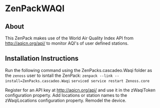 # ZenPackWAQI

## About
This ZenPack makes use of the World Air Quality Index API from http://aqicn.org/api/ to monitor AQI's of user defined stations.

## Installation Instructions
Run the following command using the ZenPacks.cascadeo.Waqi folder as the `zenoss` user to isntall the ZenPack:
`zenpack --link --install=ZenPacks.cascadeo.Waqi`
`serviced service restart Zenoss.core`

Register for an API key at http://aqicn.org/api/ and use it in the zWaqiToken configuration property.
Add locations or station names to the zWaqiLocations configuration property.
Remodel the device.
